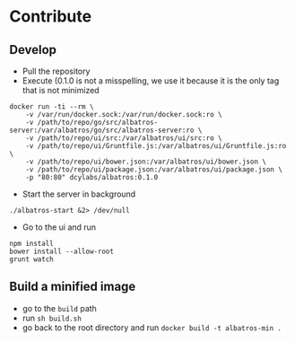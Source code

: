 # Contribute 

## Develop 
* Pull the repository 
* Execute (0.1.0 is not a misspelling, we use it because it is the only tag that is not minimized

```
docker run -ti --rm \
	-v /var/run/docker.sock:/var/run/docker.sock:ro \
	-v /path/to/repo/go/src/albatros-server:/var/albatros/go/src/albatros-server:ro \
	-v /path/to/repo/ui/src:/var/albatros/ui/src:ro \
	-v /path/to/repo/ui/Gruntfile.js:/var/albatros/ui/Gruntfile.js:ro \
	-v /path/to/repo/ui/bower.json:/var/albatros/ui/bower.json \
	-v /path/to/repo/ui/package.json:/var/albatros/ui/package.json \
	-p "80:80" dcylabs/albatros:0.1.0
```

* Start the server in background 

```
./albatros-start &2> /dev/null
```

* Go to the ui and run 

```
npm install 
bower install --allow-root
grunt watch 
```

## Build a minified image 
* go to the `build` path
* run `sh build.sh`
* go back to the root directory and run `docker build -t albatros-min .`

